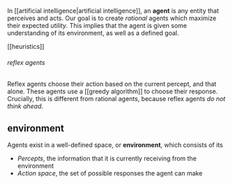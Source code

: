 In [[artificial intelligence|artificial intelligence]], an **agent** is any entity that perceives and acts. Our goal is to create *rational* agents which maximize their expected *utility*. This implies that the agent is given some understanding of its environment, as well as a defined goal.

[[heuristics]]

###### reflex agents
Reflex agents choose their action based on the current percept, and that alone. These agents use a [[greedy algorithm]] to choose their response. Crucially, this is different from rational agents, because reflex agents *do not think ahead*.

## environment
Agents exist in a well-defined space, or **environment**, which consists of its
- *Percepts*, the information that it is currently receiving from the environment 
- *Action space*, the set of possible responses the agent can make